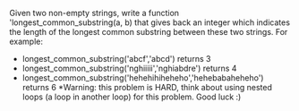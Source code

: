 
Given two non-empty strings, write a function 'longest_common_substring(a, b) that gives back an integer which indicates the length of the longest common substring between these two strings.
For example:
- longest_common_substring('abcf','abcd') returns 3
- longest_common_substring('nghiiiii','nghiabdre') returns 4
- longest_common_substring('hehehihiheheho','hehebabaheheho') returns 6
*Warning: this problem is HARD, think about using nested loops (a loop in another loop) for this problem. Good luck :)
